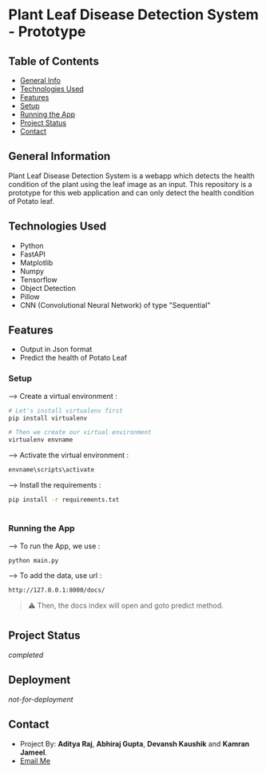 # Plant Leaf Disease Detection System - Prototype

## Table of Contents
* [General Info](#general-information)
* [Technologies Used](#technologies-used)
* [Features](#features)
* [Setup](#setup)
* [Running the App](#Running-the-App)
* [Project Status](#project-status)
* [Contact](#contact)

## General Information
Plant Leaf Disease Detection System is a webapp which detects the health condition of the plant using the leaf image as an input. This repository is 
a prototype for this web application and can only detect the health condition of Potato leaf.

## Technologies Used
- Python
- FastAPI
- Matplotlib
- Numpy
- Tensorflow
- Object Detection
- Pillow
- CNN (Convolutional Neural Network) of type "Sequential"

## Features
- Output in Json format
- Predict the health of Potato Leaf

### Setup
--> Create a virtual environment :
```bash
# Let's install virtualenv first
pip install virtualenv

# Then we create our virtual environment
virtualenv envname

```

--> Activate the virtual environment :
```bash
envname\scripts\activate

```

--> Install the requirements :
```bash
pip install -r requirements.txt

```

#

### Running the App

--> To run the App, we use :
```bash
python main.py

```
--> To add the data, use url :
```bash
http://127.0.0.1:8000/docs/

```
> ⚠ Then, the docs index will open and goto predict method.

#


## Project Status
 _completed_

## Deployment
_not-for-deployment_

## Contact
- Project By: **Aditya Raj**, **Abhiraj Gupta**, **Devansh Kaushik** and **Kamran Jameel**.
- <a href="mailto:araj.mishra2000@gmail.com">Email Me</a>
